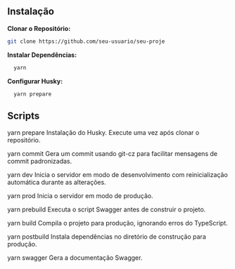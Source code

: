 ## Instalação

   **Clonar o Repositório:**

   ```bash
   git clone https://github.com/seu-usuario/seu-proje
```
   **Instalar Dependências:**

 ```bash
   yarn
```
   **Configurar Husky:**
   
  ```bash
    yarn prepare
```
## Scripts

yarn prepare
Instalação do Husky. Execute uma vez após clonar o repositório.

yarn commit
Gera um commit usando git-cz para facilitar mensagens de commit padronizadas.

yarn dev
Inicia o servidor em modo de desenvolvimento com reinicialização automática durante as alterações.

yarn prod
Inicia o servidor em modo de produção.

yarn prebuild
Executa o script Swagger antes de construir o projeto.

yarn build
Compila o projeto para produção, ignorando erros do TypeScript.

yarn postbuild
Instala dependências no diretório de construção para produção.

yarn swagger
Gera a documentação Swagger.
